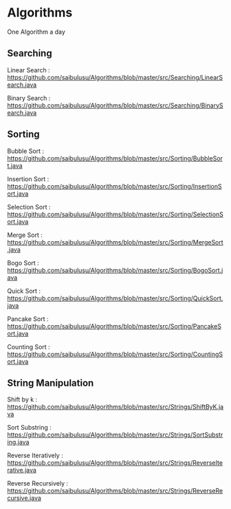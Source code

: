 # Algorithms

One Algorithm a day



## Searching

Linear Search : https://github.com/saibulusu/Algorithms/blob/master/src/Searching/LinearSearch.java

Binary Search : https://github.com/saibulusu/Algorithms/blob/master/src/Searching/BinarySearch.java





## Sorting
Bubble Sort : https://github.com/saibulusu/Algorithms/blob/master/src/Sorting/BubbleSort.java

Insertion Sort : https://github.com/saibulusu/Algorithms/blob/master/src/Sorting/InsertionSort.java

Selection Sort : https://github.com/saibulusu/Algorithms/blob/master/src/Sorting/SelectionSort.java

Merge Sort : https://github.com/saibulusu/Algorithms/blob/master/src/Sorting/MergeSort.java

Bogo Sort : https://github.com/saibulusu/Algorithms/blob/master/src/Sorting/BogoSort.java

Quick Sort : https://github.com/saibulusu/Algorithms/blob/master/src/Sorting/QuickSort.java

Pancake Sort : https://github.com/saibulusu/Algorithms/blob/master/src/Sorting/PancakeSort.java

Counting Sort : https://github.com/saibulusu/Algorithms/blob/master/src/Sorting/CountingSort.java

## String Manipulation
Shift by k : https://github.com/saibulusu/Algorithms/blob/master/src/Strings/ShiftByK.java

Sort Substring : https://github.com/saibulusu/Algorithms/blob/master/src/Strings/SortSubstring.java

Reverse Iteratively : https://github.com/saibulusu/Algorithms/blob/master/src/Strings/ReverseIterative.java

Reverse Recursively : https://github.com/saibulusu/Algorithms/blob/master/src/Strings/ReverseRecursive.java
